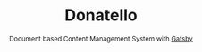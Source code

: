 <div align="center">
  <h1>Donatello</h1>  
  <sup>Document based Content Management System with <a href="//gatsbyjs.org" target="_blank">Gatsby</a></sup>
</div>